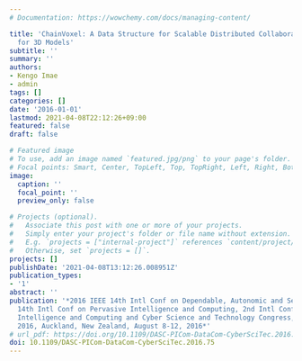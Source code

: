 ```yaml
---
# Documentation: https://wowchemy.com/docs/managing-content/

title: 'ChainVoxel: A Data Structure for Scalable Distributed Collaborative Editing
  for 3D Models'
subtitle: ''
summary: ''
authors:
- Kengo Imae
- admin
tags: []
categories: []
date: '2016-01-01'
lastmod: 2021-04-08T22:12:26+09:00
featured: false
draft: false

# Featured image
# To use, add an image named `featured.jpg/png` to your page's folder.
# Focal points: Smart, Center, TopLeft, Top, TopRight, Left, Right, BottomLeft, Bottom, BottomRight.
image:
  caption: ''
  focal_point: ''
  preview_only: false

# Projects (optional).
#   Associate this post with one or more of your projects.
#   Simply enter your project's folder or file name without extension.
#   E.g. `projects = ["internal-project"]` references `content/project/deep-learning/index.md`.
#   Otherwise, set `projects = []`.
projects: []
publishDate: '2021-04-08T13:12:26.008951Z'
publication_types:
- '1'
abstract: ''
publication: '*2016 IEEE 14th Intl Conf on Dependable, Autonomic and Secure Computing,
  14th Intl Conf on Pervasive Intelligence and Computing, 2nd Intl Conf on Big Data
  Intelligence and Computing and Cyber Science and Technology Congress, DASC/PiCom/DataCom/CyberSciTech
  2016, Auckland, New Zealand, August 8-12, 2016*'
# url_pdf: https://doi.org/10.1109/DASC-PICom-DataCom-CyberSciTec.2016.75
doi: 10.1109/DASC-PICom-DataCom-CyberSciTec.2016.75
---
```

